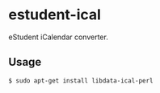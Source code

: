 # estudent-ical
eStudent iCalendar converter.

## Usage

```console
$ sudo apt-get install libdata-ical-perl
```

